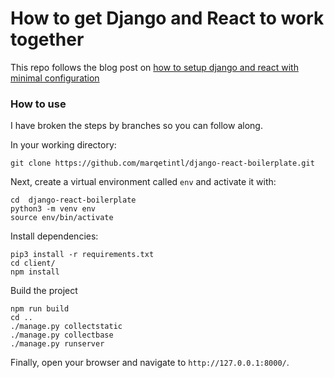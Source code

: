 # How to get Django and React to work together

This repo follows the blog post on [how to setup django and react with minimal configuration](http://michaelgainyo.com/articles/how-to-get-django-and-reactjs-to-work-together/)

### How to use

I have broken the steps by branches so you can follow along.

In your working directory:

```
git clone https://github.com/marqetintl/django-react-boilerplate.git
```

Next, create a virtual environment called `env` and activate it with:

```
cd  django-react-boilerplate
python3 -m venv env
source env/bin/activate
```

Install dependencies:

```
pip3 install -r requirements.txt
cd client/
npm install
```

Build the project

```
npm run build
cd ..
./manage.py collectstatic
./manage.py collectbase
./manage.py runserver
```

Finally, open your browser and navigate to `http://127.0.0.1:8000/`.

